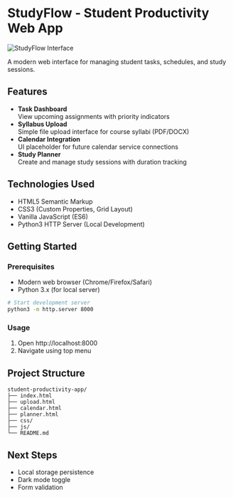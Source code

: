 # StudyFlow - Student Productivity Web App

![StudyFlow Interface](https://via.placeholder.com/800x400.png?text=StudyFlow+Screenshot)

A modern web interface for managing student tasks, schedules, and study sessions.

## Features

- **Task Dashboard**  
  View upcoming assignments with priority indicators
- **Syllabus Upload**  
  Simple file upload interface for course syllabi (PDF/DOCX)
- **Calendar Integration**  
  UI placeholder for future calendar service connections
- **Study Planner**  
  Create and manage study sessions with duration tracking

## Technologies Used

- HTML5 Semantic Markup
- CSS3 (Custom Properties, Grid Layout)
- Vanilla JavaScript (ES6)
- Python3 HTTP Server (Local Development)

## Getting Started

### Prerequisites
- Modern web browser (Chrome/Firefox/Safari)
- Python 3.x (for local server)

```bash
# Start development server
python3 -m http.server 8000
```

### Usage
1. Open http://localhost:8000
2. Navigate using top menu

## Project Structure
```
student-productivity-app/
├── index.html
├── upload.html
├── calendar.html
├── planner.html
├── css/
├── js/
└── README.md
```

## Next Steps
- Local storage persistence
- Dark mode toggle
- Form validation